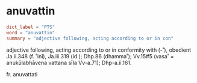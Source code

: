 # anuvattin

``` toml
dict_label = "PTS"
word = "anuvattin"
summary = "adjective following, acting according to or in con"
```

adjective following, acting according to or in conformity with (\-˚), obedient Ja.ii.348 (f. ˚inī), Ja.iii.319 (id.); Dhp.86 (dhamma˚); Vv.15#5 (vasa˚ = anukūlabhāvena vattana sīla Vv\-a.71); Dhp\-a.ii.161.

fr. anuvattati

